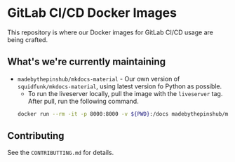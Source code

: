 # GitLab CI/CD Docker Images

This repository is where our Docker images for GitLab CI/CD usage are being crafted.

## What's we're currently maintaining

* `madebythepinshub/mkdocs-material` - Our own version of `squidfunk/mkdocs-material`, using latest version fo Python as possible.
  * To run the liveserver locally, pull the image with the `liveserver` tag. After pull, run the following command.
  ```bash
  docker run --rm -it -p 8000:8000 -v ${PWD}:/docs madebythepinshub/mkdocs-material:liveserver
  ```

## Contributing

See the `CONTRIBUTTING.md` for details.
